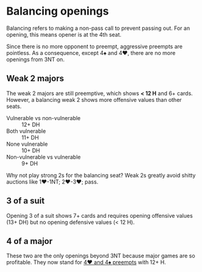 Balancing openings
==================
Balancing refers to making a non-pass call to prevent passing out.  For an
opening, this means opener is at the 4th seat.

Since there is no more opponent to preempt, aggressive preempts are pointless.
As a consequence, except 4♠ and 4♥, there are no more openings from 3NT on.

Weak 2 majors
-------------
The weak 2 majors are still preemptive, which shows **< 12 H** and 6+ cards.
However, a balancing weak 2 shows more offensive values than other seats.

<dl>
  <dt>Vulnerable vs non-vulnerable</dt>
  <dd>12+ DH</dd>

  <dt>Both vulnerable</dt>
  <dd>11+ DH</dd>

  <dt>None vulnerable</dt>
  <dd>10+ DH</dd>

  <dt>Non-vulnerable vs vulnerable</dt>
  <dd>9+ DH</dd>
</dl>

Why not play strong 2s for the balancing seat?  Weak 2s greatly avoid shitty
auctions like 1♥-1NT; 2♥-3♥; pass.

3 of a suit
-----------
Opening 3 of a suit shows 7+ cards and requires opening offensive values (13+
DH) but no opening defensive values (< 12 H).

4 of a major
------------
These two are the only openings beyond 3NT because major games are so
profitable.  They now stand for [4♥ and 4♠ preempts][4M] with 12+ H.

[4M]: weak.md#4-of-a-major
